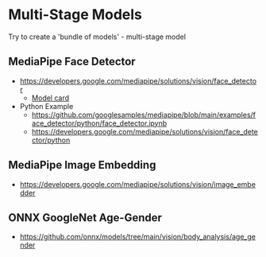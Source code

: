 # Multi-Stage Models

Try to create a 'bundle of models' - multi-stage model

## MediaPipe Face Detector

- https://developers.google.com/mediapipe/solutions/vision/face_detector
  - [Model card](<https://developers.google.com/mediapipe/solutions/vision/face_detector#:~:text=Learn%20more.-,BlazeFace%20(short%2Drange),-A%20lightweight%20model>)
- Python Example
  - https://github.com/googlesamples/mediapipe/blob/main/examples/face_detector/python/face_detector.ipynb
  - https://developers.google.com/mediapipe/solutions/vision/face_detector/python

## MediaPipe Image Embedding

- https://developers.google.com/mediapipe/solutions/vision/image_embedder

## ONNX GoogleNet Age-Gender

- https://github.com/onnx/models/tree/main/vision/body_analysis/age_gender
